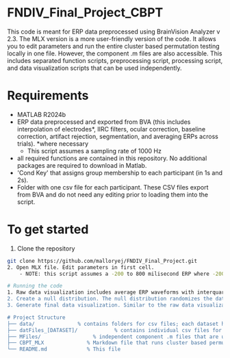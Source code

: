 # FNDIV_Final_Project_CBPT

This code is meant for ERP data preprocessed using BrainVision Analyzer v 2.3. The MLX version is a more user-friendly version of the code. It allows you to edit parameters and run the entire cluster based permutation testing locally in one file. However, the component .m files are also accessible. This includes separated function scripts, preprocessing script, processing script, and data visualization scripts that can be used independently.

# Requirements
- MATLAB R2024b
- ERP data preprocessed and exported from BVA (this includes interpolation of electrodes*, IIRC filters, ocular correction, baseline correction, artifact rejection, segmentation, and averaging ERPs across trials). *where necessary
	- This script assumes a sampling rate of 1000 Hz
- all required functions are contained in this repository. No additional packages are required to download in Matlab.
- 'Cond Key' that assigns group membership to each participant (in 1s and 2s).
- Folder with one csv file for each participant. These CSV files export from BVA and do not need any editing prior to loading them into the script.

# To get started
1. Clone the repository
``` bash
git clone https://github.com/malloryej/FNDIV_Final_Project.git
2. Open MLX file. Edit parameters in first cell.
	- NOTE: this script assumes a -200 to 800 milisecond ERP where -200 to 0 are treated as baseline. If using a different time scale, the linspace functions for data visualization will need to be updated to reflect the appropriate time window.

# Running the code
1. Raw data visualization includes average ERP waveforms with interquartile range shaded. Histograms are generated for hypothesized key timepoints for components N2 and P3. Script is set for N2 timepoints 200, 220, 250 and P3 timepoints 300, 375, and 450. This is editable. The code applies Sturge's formula to determine appropriate bin size. Histograms should show a normal distribution if there are no outliers.
2. Create a null distribution. The null distribution randomizes the data and searches for clusters. Timepoints are significant at a p-val <= 0.01. This is also editable (null_alpha in the parameters cell). The 95th percentile value is extracted and acts as the minimum cluster size against which to test true data clusters.
3. Generate final data visualization. Similar to the raw data visualization, this will generate an average ERP for both groups plotted on top of one another. The standard error is shaded around the lines and the time range for significant clusters is shaded in grey.

# Project Structure
├── data/              % contains folders for csv files; each dataset has its own folder with csv files for each participant. Also includes cond keys
├── datFiles_[DATASET]/            % contains individual csv files for each participant for an experiment
├── MFiles/                 % independent component .m files that are used to make up the MLX file. includes function scripts
├── CBPT_MLX              % Markdown file that runs cluster based permutation testing
└── README.md             % This file